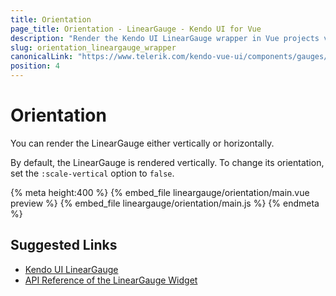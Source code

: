 ```yaml
---
title: Orientation
page_title: Orientation - LinearGauge - Kendo UI for Vue
description: "Render the Kendo UI LinearGauge wrapper in Vue projects vertically or horizontally."
slug: orientation_lineargauge_wrapper
canonicalLink: "https://www.telerik.com/kendo-vue-ui/components/gauges/lineargauge/orientation/"
position: 4
---
```


<div><WrapperBanner link="/kendo-vue-ui/components/gauges/lineargauge/orientation/"></WrapperBanner></div>    

# Orientation

You can render the LinearGauge either vertically or horizontally.

By default, the LinearGauge is rendered vertically. To change its orientation, set the `:scale-vertical` option to `false`.

{% meta height:400 %}
{% embed_file lineargauge/orientation/main.vue preview %}
{% embed_file lineargauge/orientation/main.js %}
{% endmeta %}

## Suggested Links

* [Kendo UI LinearGauge](https://docs.telerik.com/kendo-ui/controls/gauges/lineargauge/overview)
* [API Reference of the LinearGauge Widget](https://docs.telerik.com/kendo-ui/api/javascript/dataviz/ui/lineargauge)
